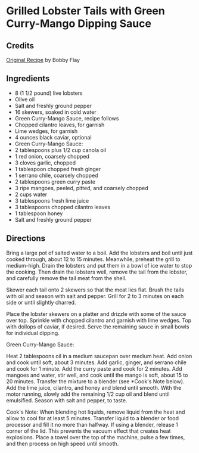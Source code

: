 # Grilled Lobster Tails with Green Curry-Mango Dipping Sauce 

## Credits

[Original Recipe](http://www.foodnetwork.com/food/recipes/recipe/0,1977,FOOD_9936_26962,00.html "http://www.foodnetwork.com/food/recipes/recipe/0,1977,FOOD 9936 26962,00.html") by Bobby Flay

## Ingredients

- 8 (1 1/2 pound) live lobsters 
- Olive oil 
- Salt and freshly ground pepper 
- 16 skewers, soaked in cold water 
- Green Curry-Mango Sauce, recipe follows 
- Chopped cilantro leaves, for garnish 
- Lime wedges, for garnish 
- 4 ounces black caviar, optional
- Green Curry-Mango Sauce: 
- 2 tablespoons plus 1/2 cup canola oil 
- 1 red onion, coarsely chopped 
- 3 cloves garlic, chopped 
- 1 tablespoon chopped fresh ginger 
- 1 serrano chile, coarsely chopped 
- 2 tablespoons green curry paste 
- 3 ripe mangoes, peeled, pitted, and coarsely chopped 
- 2 cups water 
- 3 tablespoons fresh lime juice 
- 3 tablespoons chopped cilantro leaves 
- 1 tablespoon honey 
- Salt and freshly ground pepper

## Directions

Bring a large pot of salted water to a boil. Add the lobsters and boil until just cooked through, about 12 to 15 minutes. Meanwhile, preheat the grill to medium-high. Drain the lobsters and put them in a bowl of ice water to stop the cooking. Then drain the lobsters well, remove the tail from the lobster, and carefully remove the tail meat from the shell.   
 Skewer each tail onto 2 skewers so that the meat lies flat. Brush the tails with oil and season with salt and pepper. Grill for 2 to 3 minutes on each side or until slightly charred.   
  
 Place the lobster skewers on a platter and drizzle with some of the sauce over top. Sprinkle with chopped cilantro and garnish with lime wedges. Top with dollops of caviar, if desired. Serve the remaining sauce in small bowls for individual dipping.  
  
  
 Green Curry-Mango Sauce:   
  
 Heat 2 tablespoons oil in a medium saucepan over medium heat. Add onion and cook until soft, about 3 minutes. Add garlic, ginger, and serrano chile and cook for 1 minute. Add the curry paste and cook for 2 minutes. Add mangoes and water, stir well, and cook until the mango is soft, about 15 to 20 minutes. Transfer the mixture to a blender (see \*Cook's Note below). Add the lime juice, cilantro, and honey and blend until smooth. With the motor running, slowly add the remaining 1/2 cup oil and blend until emulsified. Season with salt and pepper, to taste.   
 Cook's Note: When blending hot liquids, remove liquid from the heat and allow to cool for at least 5 minutes. Transfer liquid to a blender or food processor and fill it no more than halfway. If using a blender, release 1 corner of the lid. This prevents the vacuum effect that creates heat explosions. Place a towel over the top of the machine, pulse a few times, and then process on high speed until smooth.

